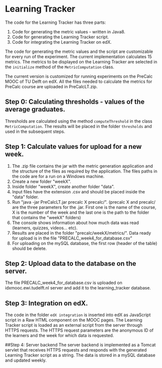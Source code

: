 # Learning Tracker

The code for the Learning Tracker has three parts:
1. Code for generating the metric values - written in Java8.
2. Code for generating the Learning Tracker script.
3. Code for integrating the Learning Tracker on edX.

The code for generating the metric values and the script are customizable for every run of the experiment. The current implementation calculates 15 metrics. The metrics to be displayed on the Learning Tracker are selected in the `initialize` method of the `MetricComputation` class.

The current version is customized for running experiments on the PreCalc MOOC of TU Delft on edX. All the files needed to calculate the metrics for PreCalc course are uploaded in PreCalcLT.zip.

## Step 0: Calculating thresholds - values of the average graduates.
Thresholds are calculated using the method `computeThreshold` in the class `MetricComputation`. The results will be placed in the folder `thresholds` and used in the subsequent steps.

## Step 1: Calculate values for upload for a new week.
1. The .zip file contains the jar with the metric generation application and the structure of the files as required by the application. The files paths in the code are for a run on a Windows machine.
2. Create a new folder "weekX". 
3. Inside folder "weekX", create another folder "data".
4. Input files have the extension .csv and should be placed inside the "data" folder.
5. Run "java -jar PreCalcLT.jar precalc X precalc/". (precalc X and precalc/ are the three parameters for the .jar. First one is the name of the course, X is the number of the week and the last one is the path to the folder that contains the "weekX" folders)
7. The console shows information about how much data was read (learners, quizzes, videos... etc).
8. Results are placed in the folder "precalc/weekX/metrics/". Data ready for upload is in the file "PRECALC_week4_for_database.csv"
9. For uploading on the mySQL database, the first row (header of the table) should be delete.

## Step 2: Upload data to the database on the server.
The file PRECALC_week4_for_database.csv is uploaded on idxmooc.ewi.tudelft.nl server and add it to the learning_tracker database.

## Step 3: Integration on edX.
The code in the folder `edX integration` is inserted into edX as JavaScript script in a Raw HTML component on the MOOC pages.
The Learning Tracker script is loaded as an external script from the server through HTTPS requests. The HTTPS request parameters are the anonymous ID of the learners and the week for which data is requested. 

##Step 4: Server backend
The server backend is implemented as a Tomcat servlet that receives HTTPS requests and responds with the generated Learning Tracker script as a string. The data is stored in a mySQL database and updated weekly.


